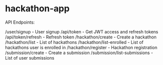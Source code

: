 # hackathon-app

API Endpoints:

/user/signup - User signup
/api/token - Get JWT access and refresh tokens
/api/token/refresh - Refresh token
/hackathon/create - Create a hackathon
/hackathon/list - List of hackathons
/hackathon/list-enrolled - List of hackathons user is enrolled in
/hackathon/register - Hackathon registration
/submission/create - Create a submission
/submission/list-submissions - List of user submissions
